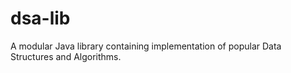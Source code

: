 # dsa-lib
A modular Java library containing implementation of popular Data Structures and Algorithms.
